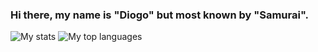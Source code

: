 ### Hi there, my name is "Diogo" but most known by "Samurai".

![My stats](https://github-readme-stats.vercel.app/api?username=999Samurai&show_icons=true&theme=dark&count_private=true)   ![My top languages](https://github-readme-stats.vercel.app/api/top-langs/?username=999Samurai&theme=dark&langs_count=3)
